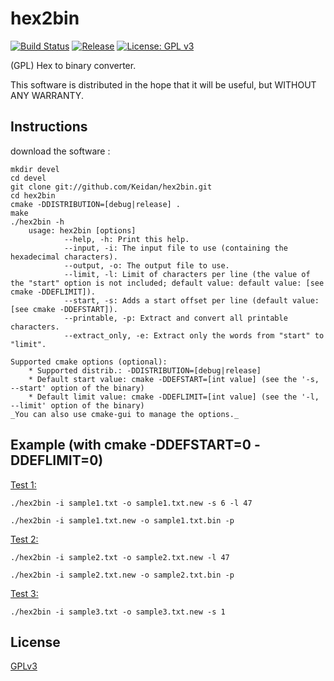 # hex2bin
[![Build Status](https://github.com/Keidan/hex2bin/actions/workflows/build.yml/badge.svg)][build]
[![Release](https://img.shields.io/github/v/release/Keidan/hex2bin.svg?logo=github)][releases]
[![License: GPL v3](https://img.shields.io/badge/License-GPLv3-blue.svg)][license]

(GPL) Hex to binary converter.

This software is distributed in the hope that it will be useful, but WITHOUT ANY WARRANTY.

## Instructions


download the software :

	mkdir devel
	cd devel
	git clone git://github.com/Keidan/hex2bin.git
	cd hex2bin
	cmake -DDISTRIBUTION=[debug|release] .
	make
	./hex2bin -h 
        usage: hex2bin [options]
                --help, -h: Print this help.
                --input, -i: The input file to use (containing the hexadecimal characters).
                --output, -o: The output file to use.
                --limit, -l: Limit of characters per line (the value of the "start" option is not included; default value: default value: [see cmake -DDEFLIMIT]).
                --start, -s: Adds a start offset per line (default value: [see cmake -DDEFSTART]).
                --printable, -p: Extract and convert all printable characters.
                --extract_only, -e: Extract only the words from "start" to "limit".

	Supported cmake options (optional):
		* Supported distrib.: -DDISTRIBUTION=[debug|release]
		* Default start value: cmake -DDEFSTART=[int value] (see the '-s, --start' option of the binary)
		* Default limit value: cmake -DDEFLIMIT=[int value] (see the '-l, --limit' option of the binary)
	_You can also use cmake-gui to manage the options._
		
## Example (with cmake -DDEFSTART=0 -DDEFLIMIT=0)

<ins>Test 1:</ins>

`./hex2bin -i sample1.txt -o sample1.txt.new -s 6 -l 47`

`./hex2bin -i sample1.txt.new -o sample1.txt.bin -p`

<ins>Test 2:</ins>

`./hex2bin -i sample2.txt -o sample2.txt.new -l 47`

`./hex2bin -i sample2.txt.new -o sample2.txt.bin -p`

<ins>Test 3:</ins>

`./hex2bin -i sample3.txt -o sample3.txt.new -s 1`


## License

[GPLv3](https://github.com/Keidan/hex2bin/blob/master/license.txt)

[build]: https://github.com/Keidan/hex2bin/actions
[releases]: https://github.com/Keidan/hex2bin/releases
[license]: https://github.com/Keidan/hex2bin/blob/master/license.txt
